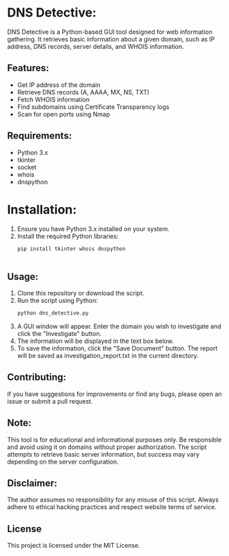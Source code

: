 # DNS Detective:
DNS Detective is a Python-based GUI tool designed for web information gathering. It retrieves basic information about a given domain, such as IP address, DNS records, server details, and WHOIS information. 


## Features:
- Get IP address of the domain
- Retrieve DNS records (A, AAAA, MX, NS, TXT)
- Fetch WHOIS information
- Find subdomains using Certificate Transparency logs
- Scan for open ports using Nmap

## Requirements:
- Python 3.x
- tkinter
- socket
- whois
- dnspython

# Installation:
1. Ensure you have Python 3.x installed on your system.
2. Install the required Python libraries:
    ```bash
   pip install tkinter whois dnspython
  
## Usage:
1. Clone this repository or download the script.
2. Run the script using Python:
     ```bash
     python dns_detective.py
3. A GUI window will appear. Enter the domain you wish to investigate and click the "Investigate" button.
4. The information will be displayed in the text box below.
5. To save the information, click the "Save Document" button. The report will be saved as investigation_report.txt in the current directory.


## Contributing:
If you have suggestions for improvements or find any bugs, please open an issue or submit a pull request.


## Note:
This tool is for educational and informational purposes only. Be responsible and avoid using it on domains without proper authorization.
The script attempts to retrieve basic server information, but success may vary depending on the server configuration.

## Disclaimer:
The author assumes no responsibility for any misuse of this script. Always adhere to ethical hacking practices and respect website terms of service.

## License
This project is licensed under the MIT License.
